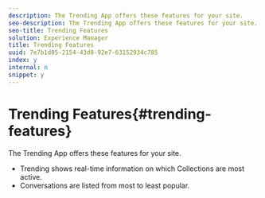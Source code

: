```yaml
---
description: The Trending App offers these features for your site.
seo-description: The Trending App offers these features for your site.
seo-title: Trending Features
solution: Experience Manager
title: Trending Features
uuid: 7e7b1d05-2154-43d8-92e7-63152934c785
index: y
internal: n
snippet: y
---
```


# Trending Features{#trending-features}

The Trending App offers these features for your site.



* Trending shows real-time information on which Collections are most active.
* Conversations are listed from most to least popular.

